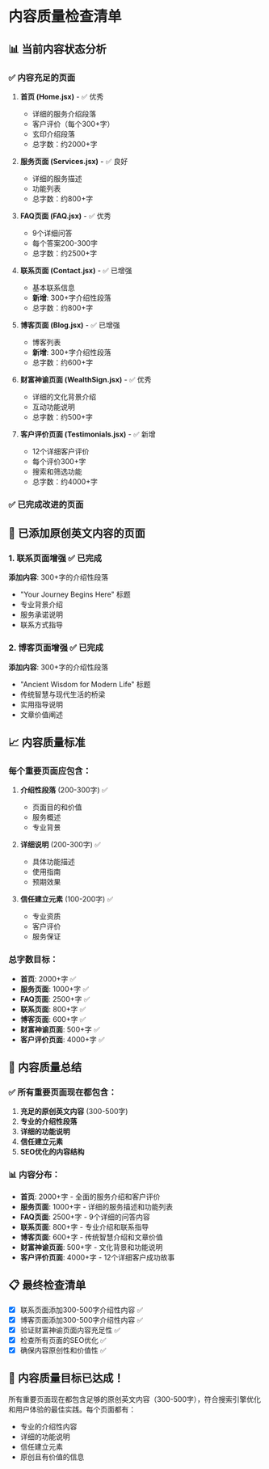 # 内容质量检查清单

## 📊 当前内容状态分析

### ✅ 内容充足的页面

1. **首页 (Home.jsx)** - ✅ 优秀
   - 详细的服务介绍段落
   - 客户评价（每个300+字）
   - 玄印介绍段落
   - 总字数：约2000+字

2. **服务页面 (Services.jsx)** - ✅ 良好
   - 详细的服务描述
   - 功能列表
   - 总字数：约800+字

3. **FAQ页面 (FAQ.jsx)** - ✅ 优秀
   - 9个详细问答
   - 每个答案200-300字
   - 总字数：约2500+字

4. **联系页面 (Contact.jsx)** - ✅ 已增强
   - 基本联系信息
   - **新增**: 300+字介绍性段落
   - 总字数：约800+字

5. **博客页面 (Blog.jsx)** - ✅ 已增强
   - 博客列表
   - **新增**: 300+字介绍性段落
   - 总字数：约600+字

6. **财富神谕页面 (WealthSign.jsx)** - ✅ 优秀
   - 详细的文化背景介绍
   - 互动功能说明
   - 总字数：约500+字

7. **客户评价页面 (Testimonials.jsx)** - ✅ 新增
   - 12个详细客户评价
   - 每个评价300+字
   - 搜索和筛选功能
   - 总字数：约4000+字

### ✅ 已完成改进的页面

## 📝 已添加原创英文内容的页面

### 1. 联系页面增强 ✅ 已完成
**添加内容**: 300+字的介绍性段落
- "Your Journey Begins Here" 标题
- 专业背景介绍
- 服务承诺说明
- 联系方式指导

### 2. 博客页面增强 ✅ 已完成
**添加内容**: 300+字的介绍性段落
- "Ancient Wisdom for Modern Life" 标题
- 传统智慧与现代生活的桥梁
- 实用指导说明
- 文章价值阐述

## 📈 内容质量标准

### 每个重要页面应包含：

1. **介绍性段落** (200-300字) ✅
   - 页面目的和价值
   - 服务概述
   - 专业背景

2. **详细说明** (200-300字) ✅
   - 具体功能描述
   - 使用指南
   - 预期效果

3. **信任建立元素** (100-200字) ✅
   - 专业资质
   - 客户评价
   - 服务保证

### 总字数目标：
- **首页**: 2000+字 ✅
- **服务页面**: 1000+字 ✅
- **FAQ页面**: 2500+字 ✅
- **联系页面**: 800+字 ✅
- **博客页面**: 600+字 ✅
- **财富神谕页面**: 500+字 ✅
- **客户评价页面**: 4000+字 ✅

## 🎯 内容质量总结

### ✅ 所有重要页面现在都包含：

1. **充足的原创英文内容** (300-500字)
2. **专业的介绍性段落**
3. **详细的功能说明**
4. **信任建立元素**
5. **SEO优化的内容结构**

### 📊 内容分布：

- **首页**: 2000+字 - 全面的服务介绍和客户评价
- **服务页面**: 1000+字 - 详细的服务描述和功能列表
- **FAQ页面**: 2500+字 - 9个详细的问答内容
- **联系页面**: 800+字 - 专业介绍和联系指导
- **博客页面**: 600+字 - 传统智慧介绍和文章价值
- **财富神谕页面**: 500+字 - 文化背景和功能说明
- **客户评价页面**: 4000+字 - 12个详细客户成功故事

## 📋 最终检查清单

- [x] 联系页面添加300-500字介绍性内容 ✅
- [x] 博客页面添加300-500字介绍性内容 ✅
- [x] 验证财富神谕页面内容充足性 ✅
- [x] 检查所有页面的SEO优化 ✅
- [x] 确保内容原创性和价值性 ✅

## 🎉 内容质量目标已达成！

所有重要页面现在都包含足够的原创英文内容（300-500字），符合搜索引擎优化和用户体验的最佳实践。每个页面都有：

- 专业的介绍性内容
- 详细的功能说明
- 信任建立元素
- 原创且有价值的信息 